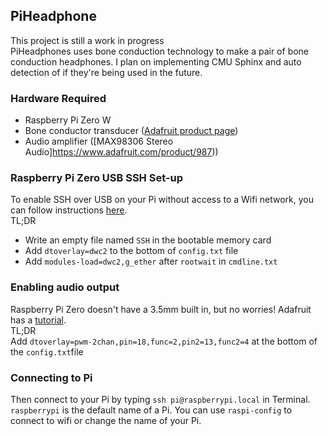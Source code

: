 ## PiHeadphone
This project is still a work in progress <br>
PiHeadphones uses bone conduction technology to make a pair of bone conduction headphones. I plan on implementing CMU Sphinx and auto detection of if they're being used in the future.

### Hardware Required
* Raspberry Pi Zero W
* Bone conductor transducer ([Adafruit product page](https://www.adafruit.com/product/1674))
* Audio amplifier  ([MAX98306 Stereo Audio]https://www.adafruit.com/product/987))

### Raspberry Pi Zero USB SSH Set-up
To enable SSH over USB on your Pi without access to a Wifi network, you can follow instructions [here](https://desertbot.io/blog/ssh-into-pi-zero-over-usb). <br>
TL;DR <br>
* Write an empty file named `SSH` in the bootable memory card
* Add `dtoverlay=dwc2` to the bottom of `config.txt` file 
* Add `modules-load=dwc2,g_ether` after `rootwait` in `cmdline.txt`

### Enabling audio output
Raspberry Pi Zero doesn't have a 3.5mm built in, but no worries! Adafruit has a [tutorial](https://learn.adafruit.com/adding-basic-audio-ouput-to-raspberry-pi-zero/pi-zero-pwm-audio). <br>
TL;DR <br>
Add `dtoverlay=pwm-2chan,pin=18,func=2,pin2=13,func2=4` at the bottom of the `config.txt`file

### Connecting to Pi
Then connect to your Pi by typing `ssh pi@raspberrypi.local` in Terminal. `raspberrypi` is the default name of a Pi. You can use `raspi-config` to connect to wifi or change the name of your Pi.
